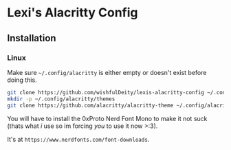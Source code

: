 # Lexi's Alacritty Config
## Installation
### Linux
Make sure `~/.config/alacritty` is either empty or doesn't exist before doing this.

```bash
git clone https://github.com/wishfulDeity/lexis-alacritty-config ~/.config/alacritty
mkdir -p ~/.config/alacritty/themes
git clone https://github.com/alacritty/alacritty-theme ~/.config/alacritty/themes
```

You will have to install the 0xProto Nerd Font Mono to make it not suck (thats what _i_ use so im forcing _you_ to use it now >:3).

It's at `https://www.nerdfonts.com/font-downloads`.
